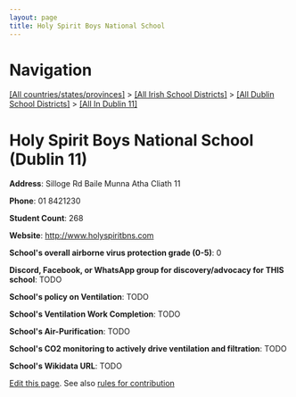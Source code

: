 ```yaml
---
layout: page
title: Holy Spirit Boys National School
---
```

# Navigation

[[All countries/states/provinces]](../../../..) > [[All Irish School Districts]](../../..) > [[All Dublin School Districts]](../..) > [[All In Dublin 11]](..)

# Holy Spirit Boys National School (Dublin 11)

**Address**: Silloge Rd Baile Munna Atha Cliath 11

**Phone**: 01 8421230

**Student Count**: 268

**Website**: <http://www.holyspiritbns.com>

**School's overall airborne virus protection grade (0-5)**: 0

**Discord, Facebook, or WhatsApp group for discovery/advocacy for THIS school**: TODO

**School's policy on Ventilation**: TODO

**School's Ventilation Work Completion**: TODO

**School's Air-Purification**: TODO

**School's CO2 monitoring to actively drive ventilation and filtration**: TODO

**School's Wikidata URL**: TODO


[Edit this page](https://github.com/ventilate-schools/Ireland/edit/main/./Dublin_11/Holy_Spirit_Boys_National_School.md). See also [rules for contribution](../../../contribution-rules/)